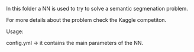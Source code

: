 In this folder a NN is used to try to solve a semantic segmenation problem.

For more details about the problem check the Kaggle competiton.

Usage:

config.yml -> it contains the main parameters of the NN.
